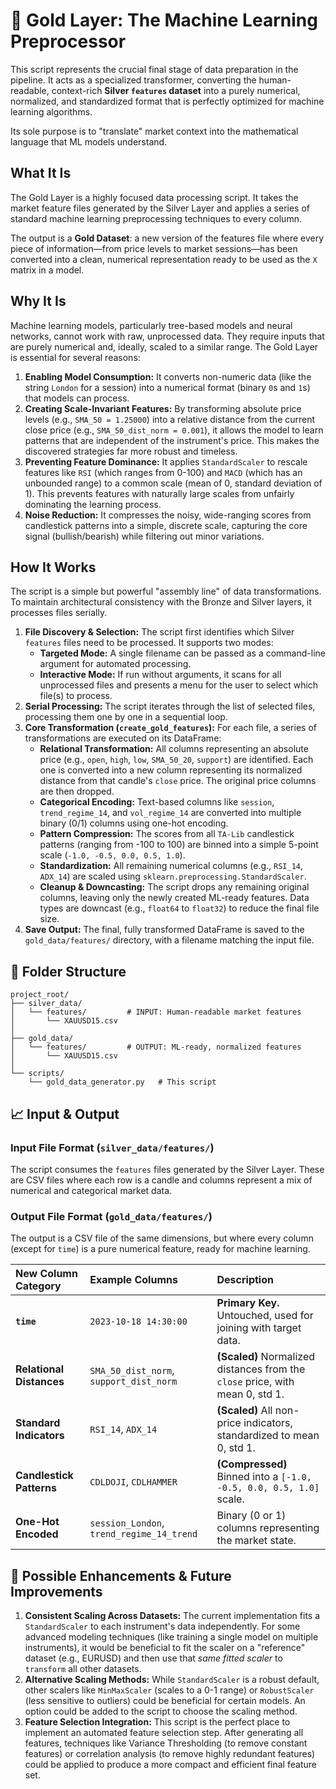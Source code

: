 # 🥇 Gold Layer: The Machine Learning Preprocessor

This script represents the crucial final stage of data preparation in the pipeline. It acts as a specialized transformer, converting the human-readable, context-rich **Silver `features` dataset** into a purely numerical, normalized, and standardized format that is perfectly optimized for machine learning algorithms.

Its sole purpose is to "translate" market context into the mathematical language that ML models understand.

## What It Is

The Gold Layer is a highly focused data processing script. It takes the market feature files generated by the Silver Layer and applies a series of standard machine learning preprocessing techniques to every column.

The output is a **Gold Dataset**: a new version of the features file where every piece of information—from price levels to market sessions—has been converted into a clean, numerical representation ready to be used as the `X` matrix in a model.

## Why It Is

Machine learning models, particularly tree-based models and neural networks, cannot work with raw, unprocessed data. They require inputs that are purely numerical and, ideally, scaled to a similar range. The Gold Layer is essential for several reasons:

1.  **Enabling Model Consumption:** It converts non-numeric data (like the string `London` for a session) into a numerical format (binary `0`s and `1`s) that models can process.
2.  **Creating Scale-Invariant Features:** By transforming absolute price levels (e.g., `SMA_50 = 1.25000`) into a relative distance from the current close price (e.g., `SMA_50_dist_norm = 0.001`), it allows the model to learn patterns that are independent of the instrument's price. This makes the discovered strategies far more robust and timeless.
3.  **Preventing Feature Dominance:** It applies `StandardScaler` to rescale features like `RSI` (which ranges from 0-100) and `MACD` (which has an unbounded range) to a common scale (mean of 0, standard deviation of 1). This prevents features with naturally large scales from unfairly dominating the learning process.
4.  **Noise Reduction:** It compresses the noisy, wide-ranging scores from candlestick patterns into a simple, discrete scale, capturing the core signal (bullish/bearish) while filtering out minor variations.

## How It Works

The script is a simple but powerful "assembly line" of data transformations. To maintain architectural consistency with the Bronze and Silver layers, it processes files serially.

1.  **File Discovery & Selection:** The script first identifies which Silver `features` files need to be processed. It supports two modes:
    - **Targeted Mode:** A single filename can be passed as a command-line argument for automated processing.
    - **Interactive Mode:** If run without arguments, it scans for all unprocessed files and presents a menu for the user to select which file(s) to process.
2.  **Serial Processing:** The script iterates through the list of selected files, processing them one by one in a sequential loop.
3.  **Core Transformation (`create_gold_features`):** For each file, a series of transformations are executed on its DataFrame:
    - **Relational Transformation:** All columns representing an absolute price (e.g., `open`, `high`, `low`, `SMA_50_20`, `support`) are identified. Each one is converted into a new column representing its normalized distance from that candle's `close` price. The original price columns are then dropped.
    - **Categorical Encoding:** Text-based columns like `session`, `trend_regime_14`, and `vol_regime_14` are converted into multiple binary (0/1) columns using one-hot encoding.
    - **Pattern Compression:** The scores from all `TA-Lib` candlestick patterns (ranging from -100 to 100) are binned into a simple 5-point scale (`-1.0, -0.5, 0.0, 0.5, 1.0`).
    - **Standardization:** All remaining numerical columns (e.g., `RSI_14`, `ADX_14`) are scaled using `sklearn.preprocessing.StandardScaler`.
    - **Cleanup & Downcasting:** The script drops any remaining original columns, leaving only the newly created ML-ready features. Data types are downcast (e.g., `float64` to `float32`) to reduce the final file size.
4.  **Save Output:** The final, fully transformed DataFrame is saved to the `gold_data/features/` directory, with a filename matching the input file.

## 📁 Folder Structure

```
project_root/
├── silver_data/
│   └── features/         # INPUT: Human-readable market features
│       └── XAUUSD15.csv
│
├── gold_data/
│   └── features/         # OUTPUT: ML-ready, normalized features
│       └── XAUUSD15.csv
│
└── scripts/
    └── gold_data_generator.py   # This script
```

## 📈 Input & Output

### Input File Format (`silver_data/features/`)

The script consumes the `features` files generated by the Silver Layer. These are CSV files where each row is a candle and columns represent a mix of numerical and categorical market data.

### Output File Format (`gold_data/features/`)

The output is a CSV file of the same dimensions, but where every column (except for `time`) is a pure numerical feature, ready for machine learning.

| New Column Category      | Example Columns                           | Description                                                                   |
| :----------------------- | :---------------------------------------- | :---------------------------------------------------------------------------- |
| **`time`**               | `2023-10-18 14:30:00`                     | **Primary Key.** Untouched, used for joining with target data.                |
| **Relational Distances** | `SMA_50_dist_norm`, `support_dist_norm`   | **(Scaled)** Normalized distances from the `close` price, with mean 0, std 1. |
| **Standard Indicators**  | `RSI_14`, `ADX_14`                        | **(Scaled)** All non-price indicators, standardized to mean 0, std 1.         |
| **Candlestick Patterns** | `CDLDOJI`, `CDLHAMMER`                    | **(Compressed)** Binned into a `[-1.0, -0.5, 0.0, 0.5, 1.0]` scale.           |
| **One-Hot Encoded**      | `session_London`, `trend_regime_14_trend` | Binary (0 or 1) columns representing the market state.                        |

## 🚀 Possible Enhancements & Future Improvements

1.  **Consistent Scaling Across Datasets:** The current implementation fits a `StandardScaler` to each instrument's data independently. For some advanced modeling techniques (like training a single model on multiple instruments), it would be beneficial to fit the scaler on a "reference" dataset (e.g., EURUSD) and then use that _same fitted scaler_ to `transform` all other datasets.
2.  **Alternative Scaling Methods:** While `StandardScaler` is a robust default, other scalers like `MinMaxScaler` (scales to a 0-1 range) or `RobustScaler` (less sensitive to outliers) could be beneficial for certain models. An option could be added to the script to choose the scaling method.
3.  **Feature Selection Integration:** This script is the perfect place to implement an automated feature selection step. After generating all features, techniques like Variance Thresholding (to remove constant features) or correlation analysis (to remove highly redundant features) could be applied to produce a more compact and efficient final feature set.
